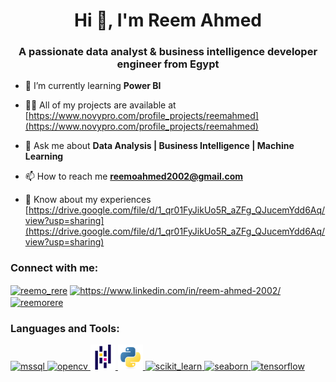 <h1 align="center">Hi 👋, I'm Reem Ahmed</h1>
<h3 align="center">A passionate data analyst & business intelligence developer engineer from Egypt</h3>

- 🌱 I’m currently learning **Power BI**

- 👨‍💻 All of my projects are available at [https://www.novypro.com/profile_projects/reemahmed](https://www.novypro.com/profile_projects/reemahmed)

- 💬 Ask me about **Data Analysis | Business Intelligence | Machine Learning**

- 📫 How to reach me **reemoahmed2002@gmail.com**

- 📄 Know about my experiences [https://drive.google.com/file/d/1_qr01FyJikUo5R_aZFg_QJucemYdd6Aq/view?usp=sharing](https://drive.google.com/file/d/1_qr01FyJikUo5R_aZFg_QJucemYdd6Aq/view?usp=sharing)

<h3 align="left">Connect with me:</h3>
<p align="left">
<a href="https://twitter.com/reemo_rere" target="blank"><img align="center" src="https://raw.githubusercontent.com/rahuldkjain/github-profile-readme-generator/master/src/images/icons/Social/twitter.svg" alt="reemo_rere" height="30" width="40" /></a>
<a href="https://linkedin.com/in/https://www.linkedin.com/in/reem-ahmed-2002/" target="blank"><img align="center" src="https://raw.githubusercontent.com/rahuldkjain/github-profile-readme-generator/master/src/images/icons/Social/linked-in-alt.svg" alt="https://www.linkedin.com/in/reem-ahmed-2002/" height="30" width="40" /></a>
<a href="https://kaggle.com/reemorere" target="blank"><img align="center" src="https://raw.githubusercontent.com/rahuldkjain/github-profile-readme-generator/master/src/images/icons/Social/kaggle.svg" alt="reemorere" height="30" width="40" /></a>
</p>

<h3 align="left">Languages and Tools:</h3>
<p align="left"> <a href="https://www.microsoft.com/en-us/sql-server" target="_blank" rel="noreferrer"> <img src="https://www.svgrepo.com/show/303229/microsoft-sql-server-logo.svg" alt="mssql" width="40" height="40"/> </a> <a href="https://opencv.org/" target="_blank" rel="noreferrer"> <img src="https://www.vectorlogo.zone/logos/opencv/opencv-icon.svg" alt="opencv" width="40" height="40"/> </a> <a href="https://pandas.pydata.org/" target="_blank" rel="noreferrer"> <img src="https://raw.githubusercontent.com/devicons/devicon/2ae2a900d2f041da66e950e4d48052658d850630/icons/pandas/pandas-original.svg" alt="pandas" width="40" height="40"/> </a> <a href="https://www.python.org" target="_blank" rel="noreferrer"> <img src="https://raw.githubusercontent.com/devicons/devicon/master/icons/python/python-original.svg" alt="python" width="40" height="40"/> </a> <a href="https://scikit-learn.org/" target="_blank" rel="noreferrer"> <img src="https://upload.wikimedia.org/wikipedia/commons/0/05/Scikit_learn_logo_small.svg" alt="scikit_learn" width="40" height="40"/> </a> <a href="https://seaborn.pydata.org/" target="_blank" rel="noreferrer"> <img src="https://seaborn.pydata.org/_images/logo-mark-lightbg.svg" alt="seaborn" width="40" height="40"/> </a> <a href="https://www.tensorflow.org" target="_blank" rel="noreferrer"> <img src="https://www.vectorlogo.zone/logos/tensorflow/tensorflow-icon.svg" alt="tensorflow" width="40" height="40"/> </a> </p>
